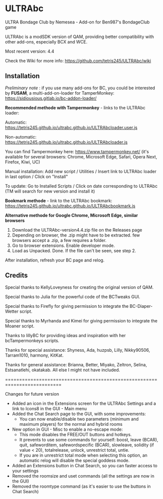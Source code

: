 # ULTRAbc

ULTRA Bondage Club by Nemesea - Add-on for Ben987's BondageClub game

ULTRAbc is a modSDK version of QAM, providing better compatibility with other add-ons, especially BCX and WCE.

Most recent version: 4.4

Check the Wiki for more info: https://github.com/tetris245/ULTRAbc/wiki

## Installation 

*Preliminary note* : if you use many add-ons for BC, you could be interested by **FUSAM**, a multi-add-on-loader for TamperMonkey: https://sidiousious.gitlab.io/bc-addon-loader/

**Recommended methode with Tampermonkey** - links to the ULTRAbc loader: 

Automatic: https://tetris245.github.io/ultrabc.github.io/ULTRAbcloader.user.js

Non-automatic: https://tetris245.github.io/ultrabc.github.io/ULTRAbcloader.js

You can find Tampermonkey here: https://www.tampermonkey.net/ (it's available for several browsers: Chrome, Microsoft Edge, Safari, Opera Next, Firefox, Kiwi, UC)

Manual installation: Add new script / Utilities / Insert link to ULTRAbc loader in last option / Click on "Install"

To update: Go to Installed Scripts / Click on date corresponding to ULTRAbc (TM will search for new version and install it)

**Bookmark methode** - link to the ULTRAbc bookmark: https://tetris245.github.io/ultrabc.github.io/ULTRAbcbookmark.js

**Alternative methode for Google Chrome, Microsoft Edge, similar browsers**
1. Download the ULTRAbc-version4.4.zip file on the Releases page
2. Depending on browser, the .zip might have to be extracted. few browsers accept a .zip, a few requires a folder.
3. Go to browser extensions. Enable developer mode.
4. Load as Unpacked. Done. If the file can't be seen, see step 2.

After installation, refresh your BC page and relog.

## Credits

Special thanks to KellyLoveyness for creating the original version of QAM.

Special thanks to Julia for the powerful code of the BCTweaks GUI.

Special thanks to Firefly for giving permission to integrate the BC-Diaper-Wetter script.

Special thanks to Myrhanda and Kimei for giving permission to integrate the Moaner script.

Thanks to lillyBC for providing ideas and inspiration with her bcTampermonkeys scripts.

Thanks for special assistance:
Shyness, Ada, huzpsb, Lilly, Nikky90506, Tarram1010, harmony, KitKat.

Thanks for general assistance:
Brianna, Better, Miyako, Zeltron, Selina, Estsanatlehi, okatakab.
All else I might not have included.



==========================================================================

Changes for future version

* Added an icon in the Extensions screen for the ULTRAbc Settings and a link to Icons8 in the GUI - Main menu
* Added the Chat Search page to the GUI, with some improvements:
  - You can now enable/disable two parameters (minimum and maximum players) for the normal and hybrid rooms
* New option in GUI - Misc to enable a no-escape mode:
  - This mode disables the FREE/OUT buttons and hotkeys.
  - It prevents to use some commands for yourself: boost, leave (BCAR), quit, safeworditem, safewordspecific (BCAR), slowleave, solidity (if value < 20), totalrelease, unlock, unrestrict total, untie.
  - If you are in unrestrict total mode when selecting this option, an automatic relog will disable the special goddess mode.
* Added an Extensions button in Chat Search, so you can faster access to your settings
* Removed the roomsize and uset commands (all the settings are now in the GUI)
* Removed the roomtype command (as it's easier to use the buttons in Chat Search)


